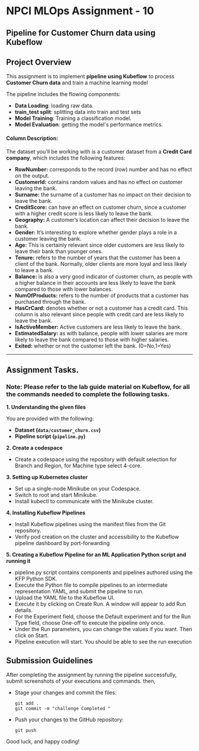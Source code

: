 # NPCI MLOps Assignment - 10
## Pipeline for Customer Churn data using Kubeflow

##  Project Overview  
This assignment is to implement  **pipeline using Kubeflow** to process **Customer Churn data** and train a machine learning model 

The pipeline includes the flowing components:  
- **Data Loading**: loading raw data.  
- **train_test split**: splitting data into train and test sets
- **Model Training**: Training a classification model.
- **Model Evaluation**: getting the model's performance metrics.

#### Column Description:
The dataset you'll be working with is a customer dataset from a **Credit Card company**, which includes the following features:


- **RowNumber:** corresponds to the record (row) number and has no effect on the output.
- **CustomerId:** contains random values and has no effect on customer leaving the bank.
- **Surname:** the surname of a customer has no impact on their decision to leave the bank.
- **CreditScore:** can have an effect on customer churn, since a customer with a higher credit score is less likely to leave the bank.
- **Geography:** A customer’s location can affect their decision to leave the bank.
- **Gender:** It’s interesting to explore whether gender plays a role in a customer leaving the bank.
- **Age:** This is certainly relevant since older customers are less likely to leave their bank than younger ones.
- **Tenure:** refers to the number of years that the customer has been a client of the bank. Normally, older clients are more loyal and less likely to leave a bank.
- **Balance:** is also a very good indicator of customer churn, as people with a higher balance in their accounts are less likely to leave the bank compared to those with lower balances.
- **NumOfProducts:** refers to the number of products that a customer has purchased through the bank.
- **HasCrCard:** denotes whether or not a customer has a credit card. This column is also relevant since people with credit card are less likely to leave the bank.
- **IsActiveMember:** Active customers are less likely to leave the bank.
- **EstimatedSalary:** as with balance, people with lower salaries are more likely to leave the bank compared to those with higher salaries.
- **Exited:** whether or not the customer left the bank. (0=No,1=Yes)

---
 
## Assignment Tasks.

### Note: Please refer to the lab guide material on Kubeflow, for all the commands needed to complete the following tasks.

**1. Understanding the given files**

You are provided with the following:
* **Dataset (`data/customer_churn.csv`)**
* **Pipeline script (`pipeline.py`)**


**2. Create a codespace**
* Create a codespace using the repository with default selection for Branch and Region, for Machine type select 4-core.

**3. Setting up Kubernetes cluster**
* Set up a single-node Minikube on your Codespace.
* Switch to root and start Minikube.
* Install kubectl to communicate with the Minikube cluster.


**4. Installing Kubeflow Pipelines**
* Install Kubeflow pipelines using the manifest files from the Git repository.
* Verify pod creation on the cluster and accessibility to the Kubeflow pipeline dashboard by port-forwarding

**5. Creating a Kubeflow Pipeline for an ML Application Python script and running it**
* pipeline.py script contains components and pipelines authored using the KFP Python SDK.
* Execute the Python file to compile pipelines to an intermediate representation YAML, and submit the
pipeline to run.
* Upload the YAML file to the Kubeflow UI.
* Execute it by clicking on Create Run. A window will appear to add Run details.
* For the Experiment field, choose the Default experiment and for the Run Type field, choose One-off to execute the pipeline only once.
* Under the Run parameters, you can change the values if you want. Then click on Start.
* Pipeline execution will start. You should be able to see the run execution


## Submission Guidelines
After completing the assignment by running the pipeline successfully, submit screenshots of your executions and commands. then,

  - Stage your changes and commit the files:
    ```
    git add .
    git commit -m "challenge Completed "
    ```
  - Push your changes to the GitHub repository:
    ```
    git push
    ```

Good luck, and happy coding!
